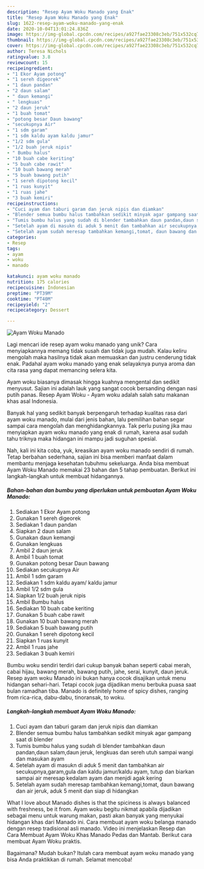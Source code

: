 ```yaml
---
description: "Resep Ayam Woku Manado yang Enak"
title: "Resep Ayam Woku Manado yang Enak"
slug: 1622-resep-ayam-woku-manado-yang-enak
date: 2020-10-04T13:01:24.836Z
image: https://img-global.cpcdn.com/recipes/a927fae23308c3eb/751x532cq70/ayam-woku-manado-foto-resep-utama.jpg
thumbnail: https://img-global.cpcdn.com/recipes/a927fae23308c3eb/751x532cq70/ayam-woku-manado-foto-resep-utama.jpg
cover: https://img-global.cpcdn.com/recipes/a927fae23308c3eb/751x532cq70/ayam-woku-manado-foto-resep-utama.jpg
author: Teresa Nichols
ratingvalue: 3.8
reviewcount: 15
recipeingredient:
- "1 Ekor Ayam potong"
- "1 sereh digeorek"
- "1 daun pandan"
- "2 daun salam"
- " daun kemangi"
- " lengkuas"
- "2 daun jeruk"
- "1 buah tomat"
- "potong besar Daun bawang"
- "secukupnya Air"
- "1 sdm garam"
- "1 sdm kaldu ayam kaldu jamur"
- "1/2 sdm gula"
- "1/2 buah jeruk nipis"
- " Bumbu halus"
- "10 buah cabe keriting"
- "5 buah cabe rawit"
- "10 buah bawang merah"
- "5 buah bawang putih"
- "1 sereh dipotong kecil"
- "1 ruas kunyit"
- "1 ruas jahe"
- "3 buah kemiri"
recipeinstructions:
- "Cuci ayam dan taburi garam dan jeruk nipis dan diamkan"
- "Blender semua bumbu halus tambahkan sedikit minyak agar gampang saat di blender"
- "Tumis bumbu halus yang sudah di blender tambahkan daun pandan,daun salam,daun jeruk, lengkuas dan sereh utuh sampai wangi dan masukan ayam"
- "Setelah ayam di masukn di aduk 5 menit dan tambahkan air secukupnya,garam,gula dan kaldu jamur/kaldu ayam, tutup dan biarkan sampai air meresap kedalam ayam dan menjdi agak kering"
- "Setelah ayam sudah meresap tambahkan kemangi,tomat, daun bawang dan air jeruk, aduk 5 menit dan siap di hidangkan"
categories:
- Resep
tags:
- ayam
- woku
- manado

katakunci: ayam woku manado 
nutrition: 175 calories
recipecuisine: Indonesian
preptime: "PT39M"
cooktime: "PT40M"
recipeyield: "2"
recipecategory: Dessert

---
```



![Ayam Woku Manado](https://img-global.cpcdn.com/recipes/a927fae23308c3eb/751x532cq70/ayam-woku-manado-foto-resep-utama.jpg)

Lagi mencari ide resep ayam woku manado yang unik? Cara menyiapkannya memang tidak susah dan tidak juga mudah. Kalau keliru mengolah maka hasilnya tidak akan memuaskan dan justru cenderung tidak enak. Padahal ayam woku manado yang enak selayaknya punya aroma dan cita rasa yang dapat memancing selera kita.

Ayam woku biasanya dimasak hingga kuahnya mengental dan sedikit menyusut. Sajian ini adalah lauk yang sangat cocok bersanding dengan nasi putih panas. Resep Ayam Woku - Ayam woku adalah salah satu makanan khas asal Indonesia.

Banyak hal yang sedikit banyak berpengaruh terhadap kualitas rasa dari ayam woku manado, mulai dari jenis bahan, lalu pemilihan bahan segar sampai cara mengolah dan menghidangkannya. Tak perlu pusing jika mau menyiapkan ayam woku manado yang enak di rumah, karena asal sudah tahu triknya maka hidangan ini mampu jadi suguhan spesial.


Nah, kali ini kita coba, yuk, kreasikan ayam woku manado sendiri di rumah. Tetap berbahan sederhana, sajian ini bisa memberi manfaat dalam membantu menjaga kesehatan tubuhmu sekeluarga. Anda bisa membuat Ayam Woku Manado memakai 23 bahan dan 5 tahap pembuatan. Berikut ini langkah-langkah untuk membuat hidangannya.

<!--inarticleads1-->

##### Bahan-bahan dan bumbu yang diperlukan untuk pembuatan Ayam Woku Manado:

1. Sediakan 1 Ekor Ayam potong
1. Gunakan 1 sereh digeorek
1. Sediakan 1 daun pandan
1. Siapkan 2 daun salam
1. Gunakan  daun kemangi
1. Gunakan  lengkuas
1. Ambil 2 daun jeruk
1. Ambil 1 buah tomat
1. Gunakan potong besar Daun bawang
1. Sediakan secukupnya Air
1. Ambil 1 sdm garam
1. Sediakan 1 sdm kaldu ayam/ kaldu jamur
1. Ambil 1/2 sdm gula
1. Siapkan 1/2 buah jeruk nipis
1. Ambil  Bumbu halus
1. Sediakan 10 buah cabe keriting
1. Gunakan 5 buah cabe rawit
1. Gunakan 10 buah bawang merah
1. Sediakan 5 buah bawang putih
1. Gunakan 1 sereh dipotong kecil
1. Siapkan 1 ruas kunyit
1. Ambil 1 ruas jahe
1. Sediakan 3 buah kemiri


Bumbu woku sendiri terdiri dari cukup banyak bahan seperti cabai merah, cabai hijau, bawang merah, bawang putih, jahe, serai, kunyit, daun jeruk. Resep ayam woku Manado ini bukan hanya cocok disajikan untuk menu hidangan sehari-hari. Tetapi cocok juga dijadikan menu berbuka puasa saat bulan ramadhan tiba. Manado is definitely home of spicy dishes, ranging from rica-rica, dabu-dabu, tinoransak, to woku. 

<!--inarticleads2-->

##### Langkah-langkah membuat Ayam Woku Manado:

1. Cuci ayam dan taburi garam dan jeruk nipis dan diamkan
1. Blender semua bumbu halus tambahkan sedikit minyak agar gampang saat di blender
1. Tumis bumbu halus yang sudah di blender tambahkan daun pandan,daun salam,daun jeruk, lengkuas dan sereh utuh sampai wangi dan masukan ayam
1. Setelah ayam di masukn di aduk 5 menit dan tambahkan air secukupnya,garam,gula dan kaldu jamur/kaldu ayam, tutup dan biarkan sampai air meresap kedalam ayam dan menjdi agak kering
1. Setelah ayam sudah meresap tambahkan kemangi,tomat, daun bawang dan air jeruk, aduk 5 menit dan siap di hidangkan


What I love about Manado dishes is that the spiciness is always balanced with freshness, be it from. Ayam woku begitu nikmat apabila dijadikan sebagai menu untuk warung makan, pasti akan banyak yang menyukai hidangan khas dari Manado ini. Cara membuat ayam woku belanga manado dengan resep tradisional asli manado. Video ini menjelaskan Resep dan Cara Membuat Ayam Woku Khas Manado Pedas dan Mantab. Berikut cara membuat Ayam Woku praktis. 

Bagaimana? Mudah bukan? Itulah cara membuat ayam woku manado yang bisa Anda praktikkan di rumah. Selamat mencoba!
